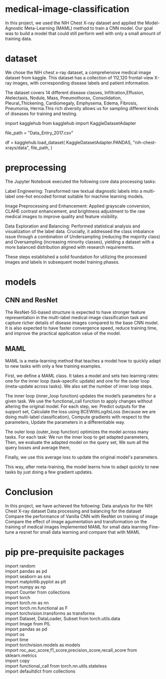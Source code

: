 # medical-image-classification
In this project, we used the NIH Chest X-ray dataset and applied the Model-Agnostic Meta-Learning (MAML) method to train a CNN model. Our goal was to build a model that could still perform well with only a small amount of training data.

# dataset
We chose the NIH chest x-ray dataset, a comprehensive medical image dataset from kaggle. This dataset has a collection of 112,120 frontal-view X-ray images, with corresponding disease labels and patient information.

The dataset covers 14 different disease classes, Infiltration,Effusion, Atelectasis, Nodule, Mass, Pneumothorax, Consolidation, Pleural_Thickening, Cardiomegaly, Emphysema, Edema, Fibrosis, Pneumonia, Hernia.This rich diversity allows us for sampling different kinds of diseases for training and testing.

import kagglehub
from kagglehub import KaggleDatasetAdapter

file_path = "Data_Entry_2017.csv"

df = kagglehub.load_dataset(
  KaggleDatasetAdapter.PANDAS,
  "nih-chest-xrays/data",
  file_path,
)

# preprocessing
The Jupyter Notebook executed the following core data processing tasks:

Label Engineering: Transformed raw textual diagnostic labels into a multi-label one-hot encoded format suitable for machine learning models.

Image Preprocessing and Enhancement: Applied grayscale conversion, CLAHE contrast enhancement, and brightness adjustment to the raw medical images to improve quality and feature visibility.

Data Exploration and Balancing: Performed statistical analysis and visualization of the label data. Crucially, it addressed the class imbalance issue through a combination of Undersampling (reducing the majority class) and Oversampling (increasing minority classes), yielding a dataset with a more balanced distribution aligned with research requirements.

These steps established a solid foundation for utilizing the processed images and labels in subsequent model training phases.

# models
## CNN and ResNet
The ResNet-50-based structure is expected to have stronger feature representation in the multi-label medical image classification task and capture richer details of disease images compared to the base CNN model. It is also expected to have faster convergence speed, reduce training time, and improve the practical application value of the model.
## MAML
MAML is a meta-learning method that teaches a model how to quickly adapt to new tasks with only a few training examples.

First, we define a MAML class. It takes a model and sets two learning rates: one for the inner loop (task-specific update) and one for the outer loop (meta-update across tasks). We also set the number of inner loop steps.

The inner loop (inner_loop function) updates the model’s parameters for a given task. We use the functional_call function to apply changes without altering the original model. For each step, we:
Predict outputs for the support set,
Calculate the loss using BCEWithLogitsLoss (because we are doing multi-label classification),
Compute gradients with respect to the parameters,
Update the parameters in a differentiable way.

The outer loop (outer_loop function) optimizes the model across many tasks. For each task:
We run the inner loop to get adapted parameters,
Then, we evaluate the adapted model on the query set,
We sum all the query losses and average them,

Finally, we use this average loss to update the original model's parameters.

This way, after meta-training, the model learns how to adapt quickly to new tasks by just doing a few gradient updates.

# Conclusion
In this project, we have achieved the following:
Data analysis for the NIH Chest X-ray dataset
Data processing and balancing for the dataset
Compare the performance of Vanilla CNN with ResNet on training of image
Compare the effect of image agumentation and transformation on the training of medical images
Implemented MAML for small data learning
Fine-tune a resnet for small data learning and compare that with MAML

# pip pre-prequisite packages
import random<br>
import pandas as pd<br>
import seaborn as sns<br>
import matplotlib.pyplot as plt<br>
import numpy as np<br>
import Counter from collections<br>
import torch<br>
import torch.nn as nn<br>
import torch.nn.functional as F<br>
import torchvision.transforms as transforms<br>
import Dataset, DataLoader, Subset from torch.utils.data<br>
import Image from PIL<br>
import pandas as pd<br>
import os<br>
import time<br>
import torchvision.models as models<br>
import roc_auc_score,f1_score,precision_score,recall_score from sklearn.metrics<br>
import copy<br>
import functional_call from torch.nn.utils.stateless<br>
import defaultdict from collections<br>

